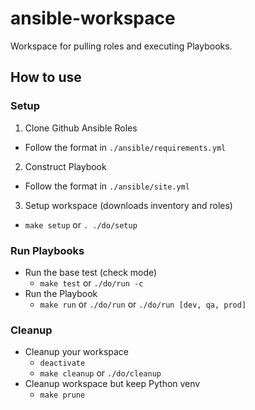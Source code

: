 # ansible-workspace
Workspace for pulling roles and executing Playbooks.

## How to use

### Setup
1. Clone Github Ansible Roles
  * Follow the format in `./ansible/requirements.yml`
2. Construct Playbook
  * Follow the format in `./ansible/site.yml`
3. Setup workspace (downloads inventory and roles)
  * `make setup` or `. ./do/setup`
### Run Playbooks
- Run the base test (check mode)
  - `make test` or `./do/run -c`
- Run the Playbook
  - `make run` or `./do/run` or `./do/run [dev, qa, prod]`
### Cleanup
- Cleanup your workspace
  - `deactivate`
  - `make cleanup` or `./do/cleanup`
- Cleanup workspace but keep Python venv
  - `make prune`
  
